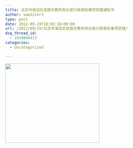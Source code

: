 ```yaml
---
title: 北京市海淀区民族宗教侨务办室行政审批事项受理通知书
author: sweditor3
type: post
date: 2012-09-19T10:03:16+00:00
url: /2012/09/19/北京市海淀区民族宗教侨务办室行政审批事项受理/
dsq_thread_id:
  - 1934866413
categories:
  - Uncategorized

---
```

<a href="http://t5.shwchurch.org/2012/09/19/%e6%88%91%e4%bb%ac%e4%b8%ba%e4%bb%80%e4%b9%88%e8%a6%81%e7%99%bb%e8%ae%b0%ef%bc%9f/%e8%a1%8c%e6%94%bf%e5%ae%a1%e6%89%b9%e4%ba%8b%e9%a1%b9%e5%8f%97%e7%90%86%e9%80%9a%e7%9f%a5%e4%b9%a6-2/" rel="attachment wp-att-3804"><img class="aligncenter size-full wp-image-3804" title="行政审批事项受理通知书" src="http://t5.shwchurch.org/wp-content/uploads/2012/09/2012091917531762.jpg" alt="" width="300" height="252" /></a>